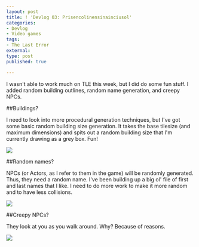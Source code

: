 ```yaml
---
layout: post
title: ! 'Devlog 03: Prisencolinensinainciusol'
categories:
- Devlog
- Video games
tags:
- The Last Error
external:
type: post
published: true

---
```


I wasn't able to work much on TLE this week, but I did do some fun stuff. I added random building outlines, random name generation, and creepy NPCs.

##Buildings?

I need to look into more procedural generation techniques, but I've got some basic random building size generation. It takes the base tilesize (and maximum dimensions) and spits out a random building size that I'm currently drawing as a grey box. Fun!

![](http://static.squarespace.com/static/5008d3c6c4aa6450352d944f/5008dbcce4b0d0f89531ae7e/513c120be4b00efcff564953/1362891277992/Screen%20Shot%202013-03-09%20at%2023.46.21.PNG.21.PNG?format=original)

##Random names?

NPCs (or Actors, as I refer to them in the game) will be randomly generated. Thus, they need a random name. I've been building up a big ol' file of first and last names that I like. I need to do more work to make it more random and to have less collisions.

![](http://static.squarespace.com/static/5008d3c6c4aa6450352d944f/5008dbcce4b0d0f89531ae7e/513c11e5e4b0df5368905af6/1362891238290/Screen%20Shot%202013-03-09%20at%2023.51.13.PNG.13.PNG?format=original)

##Creepy NPCs?

They look at you as you walk around. Why? Because of reasons.

![](http://static.squarespace.com/static/5008d3c6c4aa6450352d944f/5008dbcce4b0d0f89531ae7e/513c1351e4b0df5368905d68/1362891624789/look-at-me.gif)
